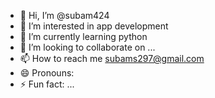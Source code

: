 - 👋 Hi, I’m @subam424
- 👀 I’m interested in app development
- 🌱 I’m currently learning python
- 💞️ I’m looking to collaborate on ...
- 📫 How to reach me subams297@gmail.com
- 😄 Pronouns: 
- ⚡ Fun fact: ...

<!---
subam424/subam424 is a ✨ special ✨ repository because its `README.md` (this file) appears on your GitHub profile.
You can click the Preview link to take a look at your changes.
--->

